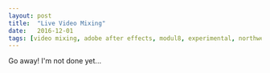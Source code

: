 ```yaml
---
layout: post
title:  "Live Video Mixing"
date:   2016-12-01
tags: [video mixing, adobe after effects, modul8, experimental, northwestern]
---
```

Go away! I'm not done yet...
